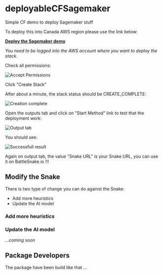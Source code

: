 # deployableCFSagemaker
Simple CF demo to deploy Sagemaker stuff


To deploy this into Canada AWS region please use the link below:

__<a href="https://ca-central-1.console.aws.amazon.com/cloudformation/home?region=ca-central-1#/stacks/create/review?templateURL=https://yvr-immersion-days.s3.ca-central-1.amazonaws.com/cloudformation/demo-sagemaker.yaml&stackName=DemoSagemaker">Deploy the Sagemaker demo</a>__

_You need to be logged into the AWS account where you want to deploy the stack._

Check all permissions:

![Accept Permissions](https://github.com/xavierraffin/deployableCFSagemaker/raw/master/Documentation/images/create-stack.png "Permission checkboxes")

Click "Create Stack"

After about a minute, the stack status should be CREATE_COMPLETE:

![Creation complete](https://github.com/xavierraffin/deployableCFSagemaker/raw/master/Documentation/images/create-complete.png "Creation complete")

Open the outputs tab and click on "Start Method" link to test that the deployment work:

![Output tab](https://github.com/xavierraffin/deployableCFSagemaker/raw/master/Documentation/images/outputs.png "Output tab")

You should see:

![Successfull result](https://github.com/xavierraffin/deployableCFSagemaker/raw/master/Documentation/images/working.png "Result")

Again on output tab, the value "Snake URL" is your Snake URL, you can use it on BattleSnake.io !!!

## Modify the Snake

There is two type of change you can do against the Snake:

- Add more heuristics
- Update the AI model

### Add more heuristics

### Update the AI model

_...coming soon_

## Package Developers

The package have been build like that ...

